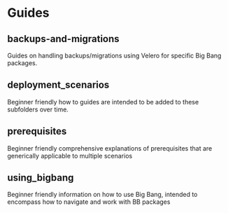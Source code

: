 # Guides
 
## backups-and-migrations

Guides on handling backups/migrations using Velero for specific Big Bang packages.

## deployment_scenarios

Beginner friendly how to guides are intended to be added to these subfolders over time.

## prerequisites

Beginner friendly comprehensive explanations of prerequisites that are generically applicable to multiple scenarios

## using_bigbang

Beginner friendly information on how to use Big Bang, intended to encompass how to navigate and work with BB packages
